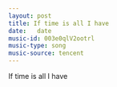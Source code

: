 ```yaml
---
layout: post
title: If time is all I have
date:   date
music-id: 003e0qlV2ootrl
music-type: song
music-source: tencent
---
```



 
If time is all I have
